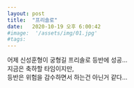 ```yaml
---
layout: post
title:  "프리솔로"
date:   2020-10-19 오후 6:00:42
#image:  '/assets/img/01.jpg'
#tags:   
---
```


어제 신성훈형이 궁형길 프리솔로 등반에 성공...<br>
지금은 축하할 타임이지만, <br>
등반은 위험을 감수하면서 하는건 아닌거 같다... <br>

<div id="fb-root">
</div>  
<script  async  defer  crossorigin="anonymous"  
 src="https://connect.facebook.net/ko_KR/sdk.js#xfbml=1&version=v8.0"  
 nonce="wcodLGTo">
</script>  
